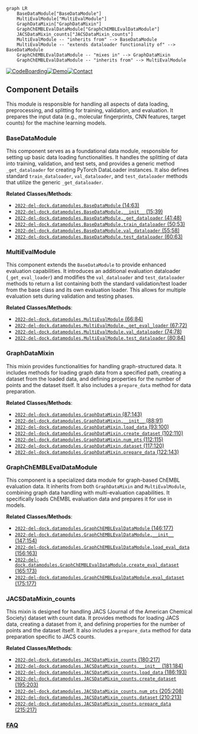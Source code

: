```mermaid
graph LR
    BaseDataModule["BaseDataModule"]
    MultiEvalModule["MultiEvalModule"]
    GraphDataMixin["GraphDataMixin"]
    GraphChEMBLEvalDataModule["GraphChEMBLEvalDataModule"]
    JACSDataMixin_counts["JACSDataMixin_counts"]
    MultiEvalModule -- "inherits from" --> BaseDataModule
    MultiEvalModule -- "extends dataloader functionality of" --> BaseDataModule
    GraphChEMBLEvalDataModule -- "mixes in" --> GraphDataMixin
    GraphChEMBLEvalDataModule -- "inherits from" --> MultiEvalModule
```
[![CodeBoarding](https://img.shields.io/badge/Generated%20by-CodeBoarding-9cf?style=flat-square)](https://github.com/CodeBoarding/CodeBoarding)[![Demo](https://img.shields.io/badge/Try%20our-Demo-blue?style=flat-square)](https://www.codeboarding.org/demo)[![Contact](https://img.shields.io/badge/Contact%20us%20-%20contact@codeboarding.org-lightgrey?style=flat-square)](mailto:contact@codeboarding.org)

## Component Details

This module is responsible for handling all aspects of data loading, preprocessing, and splitting for training, validation, and evaluation. It prepares the input data (e.g., molecular fingerprints, CNN features, target counts) for the machine learning models.

### BaseDataModule
This component serves as a foundational data module, responsible for setting up basic data loading functionalities. It handles the splitting of data into training, validation, and test sets, and provides a generic method `_get_dataloader` for creating PyTorch DataLoader instances. It also defines standard `train_dataloader`, `val_dataloader`, and `test_dataloader` methods that utilize the generic `_get_dataloader`.


**Related Classes/Methods**:

- <a href="https://github.com/insitro/insitro-research/blob/master/2022-del-dock/datamodules.py#L14-L63" target="_blank" rel="noopener noreferrer">`2022-del-dock.datamodules.BaseDataModule` (14:63)</a>
- <a href="https://github.com/insitro/insitro-research/blob/master/2022-del-dock/datamodules.py#L15-L39" target="_blank" rel="noopener noreferrer">`2022-del-dock.datamodules.BaseDataModule.__init__` (15:39)</a>
- <a href="https://github.com/insitro/insitro-research/blob/master/2022-del-dock/datamodules.py#L41-L48" target="_blank" rel="noopener noreferrer">`2022-del-dock.datamodules.BaseDataModule._get_dataloader` (41:48)</a>
- <a href="https://github.com/insitro/insitro-research/blob/master/2022-del-dock/datamodules.py#L50-L53" target="_blank" rel="noopener noreferrer">`2022-del-dock.datamodules.BaseDataModule.train_dataloader` (50:53)</a>
- <a href="https://github.com/insitro/insitro-research/blob/master/2022-del-dock/datamodules.py#L55-L58" target="_blank" rel="noopener noreferrer">`2022-del-dock.datamodules.BaseDataModule.val_dataloader` (55:58)</a>
- <a href="https://github.com/insitro/insitro-research/blob/master/2022-del-dock/datamodules.py#L60-L63" target="_blank" rel="noopener noreferrer">`2022-del-dock.datamodules.BaseDataModule.test_dataloader` (60:63)</a>


### MultiEvalModule
This component extends the `BaseDataModule` to provide enhanced evaluation capabilities. It introduces an additional evaluation dataloader (`_get_eval_loader`) and modifies the `val_dataloader` and `test_dataloader` methods to return a list containing both the standard validation/test loader from the base class and its own evaluation loader. This allows for multiple evaluation sets during validation and testing phases.


**Related Classes/Methods**:

- <a href="https://github.com/insitro/insitro-research/blob/master/2022-del-dock/datamodules.py#L66-L84" target="_blank" rel="noopener noreferrer">`2022-del-dock.datamodules.MultiEvalModule` (66:84)</a>
- <a href="https://github.com/insitro/insitro-research/blob/master/2022-del-dock/datamodules.py#L67-L72" target="_blank" rel="noopener noreferrer">`2022-del-dock.datamodules.MultiEvalModule._get_eval_loader` (67:72)</a>
- <a href="https://github.com/insitro/insitro-research/blob/master/2022-del-dock/datamodules.py#L74-L78" target="_blank" rel="noopener noreferrer">`2022-del-dock.datamodules.MultiEvalModule.val_dataloader` (74:78)</a>
- <a href="https://github.com/insitro/insitro-research/blob/master/2022-del-dock/datamodules.py#L80-L84" target="_blank" rel="noopener noreferrer">`2022-del-dock.datamodules.MultiEvalModule.test_dataloader` (80:84)</a>


### GraphDataMixin
This mixin provides functionalities for handling graph-structured data. It includes methods for loading graph data from a specified path, creating a dataset from the loaded data, and defining properties for the number of points and the dataset itself. It also includes a `prepare_data` method for data preparation.


**Related Classes/Methods**:

- <a href="https://github.com/insitro/insitro-research/blob/master/2022-del-dock/datamodules.py#L87-L143" target="_blank" rel="noopener noreferrer">`2022-del-dock.datamodules.GraphDataMixin` (87:143)</a>
- <a href="https://github.com/insitro/insitro-research/blob/master/2022-del-dock/datamodules.py#L88-L91" target="_blank" rel="noopener noreferrer">`2022-del-dock.datamodules.GraphDataMixin.__init__` (88:91)</a>
- <a href="https://github.com/insitro/insitro-research/blob/master/2022-del-dock/datamodules.py#L93-L100" target="_blank" rel="noopener noreferrer">`2022-del-dock.datamodules.GraphDataMixin.load_data` (93:100)</a>
- <a href="https://github.com/insitro/insitro-research/blob/master/2022-del-dock/datamodules.py#L102-L110" target="_blank" rel="noopener noreferrer">`2022-del-dock.datamodules.GraphDataMixin.create_dataset` (102:110)</a>
- <a href="https://github.com/insitro/insitro-research/blob/master/2022-del-dock/datamodules.py#L112-L115" target="_blank" rel="noopener noreferrer">`2022-del-dock.datamodules.GraphDataMixin.num_pts` (112:115)</a>
- <a href="https://github.com/insitro/insitro-research/blob/master/2022-del-dock/datamodules.py#L117-L120" target="_blank" rel="noopener noreferrer">`2022-del-dock.datamodules.GraphDataMixin.dataset` (117:120)</a>
- <a href="https://github.com/insitro/insitro-research/blob/master/2022-del-dock/datamodules.py#L122-L143" target="_blank" rel="noopener noreferrer">`2022-del-dock.datamodules.GraphDataMixin.prepare_data` (122:143)</a>


### GraphChEMBLEvalDataModule
This component is a specialized data module for graph-based ChEMBL evaluation data. It inherits from both `GraphDataMixin` and `MultiEvalModule`, combining graph data handling with multi-evaluation capabilities. It specifically loads ChEMBL evaluation data and prepares it for use in models.


**Related Classes/Methods**:

- <a href="https://github.com/insitro/insitro-research/blob/master/2022-del-dock/datamodules.py#L146-L177" target="_blank" rel="noopener noreferrer">`2022-del-dock.datamodules.GraphChEMBLEvalDataModule` (146:177)</a>
- <a href="https://github.com/insitro/insitro-research/blob/master/2022-del-dock/datamodules.py#L147-L154" target="_blank" rel="noopener noreferrer">`2022-del-dock.datamodules.GraphChEMBLEvalDataModule.__init__` (147:154)</a>
- <a href="https://github.com/insitro/insitro-research/blob/master/2022-del-dock/datamodules.py#L156-L163" target="_blank" rel="noopener noreferrer">`2022-del-dock.datamodules.GraphChEMBLEvalDataModule.load_eval_data` (156:163)</a>
- <a href="https://github.com/insitro/insitro-research/blob/master/2022-del-dock/datamodules.py#L165-L173" target="_blank" rel="noopener noreferrer">`2022-del-dock.datamodules.GraphChEMBLEvalDataModule.create_eval_dataset` (165:173)</a>
- <a href="https://github.com/insitro/insitro-research/blob/master/2022-del-dock/datamodules.py#L175-L177" target="_blank" rel="noopener noreferrer">`2022-del-dock.datamodules.GraphChEMBLEvalDataModule.eval_dataset` (175:177)</a>


### JACSDataMixin_counts
This mixin is designed for handling JACS (Journal of the American Chemical Society) dataset with count data. It provides methods for loading JACS data, creating a dataset from it, and defining properties for the number of points and the dataset itself. It also includes a `prepare_data` method for data preparation specific to JACS counts.


**Related Classes/Methods**:

- <a href="https://github.com/insitro/insitro-research/blob/master/2022-del-dock/datamodules.py#L180-L217" target="_blank" rel="noopener noreferrer">`2022-del-dock.datamodules.JACSDataMixin_counts` (180:217)</a>
- <a href="https://github.com/insitro/insitro-research/blob/master/2022-del-dock/datamodules.py#L181-L184" target="_blank" rel="noopener noreferrer">`2022-del-dock.datamodules.JACSDataMixin_counts.__init__` (181:184)</a>
- <a href="https://github.com/insitro/insitro-research/blob/master/2022-del-dock/datamodules.py#L186-L193" target="_blank" rel="noopener noreferrer">`2022-del-dock.datamodules.JACSDataMixin_counts.load_data` (186:193)</a>
- <a href="https://github.com/insitro/insitro-research/blob/master/2022-del-dock/datamodules.py#L195-L203" target="_blank" rel="noopener noreferrer">`2022-del-dock.datamodules.JACSDataMixin_counts.create_dataset` (195:203)</a>
- <a href="https://github.com/insitro/insitro-research/blob/master/2022-del-dock/datamodules.py#L205-L208" target="_blank" rel="noopener noreferrer">`2022-del-dock.datamodules.JACSDataMixin_counts.num_pts` (205:208)</a>
- <a href="https://github.com/insitro/insitro-research/blob/master/2022-del-dock/datamodules.py#L210-L213" target="_blank" rel="noopener noreferrer">`2022-del-dock.datamodules.JACSDataMixin_counts.dataset` (210:213)</a>
- <a href="https://github.com/insitro/insitro-research/blob/master/2022-del-dock/datamodules.py#L215-L217" target="_blank" rel="noopener noreferrer">`2022-del-dock.datamodules.JACSDataMixin_counts.prepare_data` (215:217)</a>




### [FAQ](https://github.com/CodeBoarding/GeneratedOnBoardings/tree/main?tab=readme-ov-file#faq)
